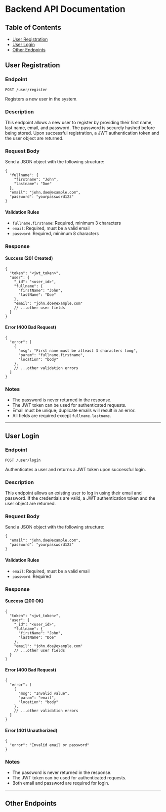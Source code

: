 # Backend API Documentation


## Table of Contents
- [User Registration](#user-registration)
- [User Login](#user-login)
- [Other Endpoints](#other-endpoints)


## User Registration

### Endpoint
`POST /user/register`

Registers a new user in the system.

### Description
This endpoint allows a new user to register by providing their first name, last name, email, and password. The password is securely hashed before being stored. Upon successful registration, a JWT authentication token and the user object are returned.

### Request Body
Send a JSON object with the following structure:

```
{
  "fullname": {
    "firstname": "John",
    "lastname": "Doe"
  },
  "email": "john.doe@example.com",
  "password": "yourpassword123"
}
```

#### Validation Rules
- `fullname.firstname`: Required, minimum 3 characters
- `email`: Required, must be a valid email
- `password`: Required, minimum 8 characters

### Response
#### Success (201 Created)
```
{
  "token": "<jwt_token>",
  "user": {
    "_id": "<user_id>",
    "fullname": {
      "firstName": "John",
      "lastName": "Doe"
    },
    "email": "john.doe@example.com"
    // ...other user fields
  }
}
```

#### Error (400 Bad Request)
```
{
  "error": [
    {
      "msg": "First name must be atleast 3 characters long",
      "param": "fullname.firstname",
      "location": "body"
    },
    // ...other validation errors
  ]
}
```

### Notes
- The password is never returned in the response.
- The JWT token can be used for authenticated requests.
- Email must be unique; duplicate emails will result in an error.
- All fields are required except `fullname.lastname`.

---

## User Login

### Endpoint
`POST /user/login`

Authenticates a user and returns a JWT token upon successful login.

### Description
This endpoint allows an existing user to log in using their email and password. If the credentials are valid, a JWT authentication token and the user object are returned.

### Request Body
Send a JSON object with the following structure:

```
{
  "email": "john.doe@example.com",
  "password": "yourpassword123"
}
```

#### Validation Rules
- `email`: Required, must be a valid email
- `password`: Required

### Response
#### Success (200 OK)
```
{
  "token": "<jwt_token>",
  "user": {
    "_id": "<user_id>",
    "fullname": {
      "firstName": "John",
      "lastName": "Doe"
    },
    "email": "john.doe@example.com"
    // ...other user fields
  }
}
```

#### Error (400 Bad Request)
```
{
  "error": [
    {
      "msg": "Invalid value",
      "param": "email",
      "location": "body"
    },
    // ...other validation errors
  ]
}
```

#### Error (401 Unauthorized)
```
{
  "error": "Invalid email or password"
}
```

### Notes
- The password is never returned in the response.
- The JWT token can be used for authenticated requests.
- Both email and password are required for login.

---

## Other Endpoints

<!-- Add documentation for additional endpoints below using the same format as above. -->

